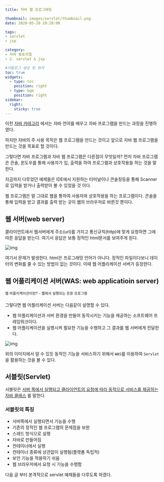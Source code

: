```yaml
---
title: 자바 웹 프로그래밍

thumbnail: images/servlet/thumbnail.png
date: 2020-05-20 20:20:00

tags: 
- servlet
- jsp

category:
- 자바 튜토리얼
- 2. servlet & jsp

#카탈로그 생성 및 위치
toc: true
widgets:
  - type: toc
    position: right
  - type: bgm
    position: right
sidebar:
  right:
    sticky: true
---
```


이전 [자바 카테고리](https://gojaebeom.github.io/categories/%EC%9E%90%EB%B0%94-%ED%8A%9C%ED%86%A0%EB%A6%AC%EC%96%BC/1-java/) 에서는 자바 언어를 배우고 자바 프로그램을 만드는 과정을 진행하였다. 

하지만 자바의 주 사용 목적은 웹 프로그램을 만드는 것이고 앞으로 자바 웹 프로그램을 만드는 것을 목표로 할 것이다. <!-- more -->

그렇다면 자바 프로그램과 자바 웹 프로그램은 다른점이 무엇일까? 먼저 자바 프로그램은 콘솔, 윈도우를 통해 사용자가 입, 출력을 하여 프로그램과 상호작용을 하는 것을 말한다. 

지금까지 다루었던 예제들은 IDE에서 지원하는 터미널이나 콘솔창등을 통해 Scanner로 입력을 받거나 출력받아 볼 수 있었을 것 이다. 

웹 프로그램은 말 그대로 웹을 통하여 사용자와 상호작용을 하는 프로그램이다.  콘솔을 통해 입력을 받고 결과를 출력 받는 곳이 웹의 브라우저로 바뀐것 뿐이다. 

## 웹 서버(web server)
클라이언트에서 웹서버에게 주소(url)를 가지고 통신규칙(http)에 맞게 요청하면 그에 따른 응답을 받는다. 여기서 응답은 보통 정적인 html문서를 보여주게 된다.

![img](https://gojaebeom.github.io//images/servlet/example01.png)

여기서 문제가 발생한다. html은 프로그래밍 언어가 아니다. 정적인 파일이다보니 데이터의 변화를 줄 수 있는 방법이 없는 것이다. 이때 웹 어플리케이션 서버가 등장한다.

## 웹 어플리케이션 서버(WAS: web applicatioin server)
<sup>웹 어플리케이션이란?</sup>
<sup>- 웹에서 실행되는 응용 프로그램</sup>

그렇다면 웹 어플리케이션 서버는 다음같이 설명할 수 있다.
- 웹 어플리케이션과 서버 환경을 만들어 동작시키는 기능을 제공하는 소프트웨어 프레임워크이다.
- 웹 어플리케이션을 실행시켜 필요한 기능을 수행하고 그 결과를 웹 서버에게 전달한다.

![img](https://gojaebeom.github.io//images/servlet/example02.png)

위의 이미지에서 알 수 있듯 동적인 기능을 서비스하기 위해서 `WAS`를 이용하여 `Servlet`을 활용하는 것을 볼 수 있다.


## 서블릿(Servlet)
서블릿은 <U>서버 쪽에서 실행되고 클라이언트의 요청에 따라 동적으로 서비스를 제공하는 자바 클래스</U> 를 말한다. 

### 서블릿의 특징
- 서버쪽에서 실행되면서 기능을 수행
- 기존의 정적인 웹 프로그램의 문제점을 보완
- 스레드 방식으로 실행
- 자바로 만들어짐
- 컨테이너에서 실행
- 컨테이너 종류에 상관없이 실행됨(플랫폼 독립적)
- 보안 기능을 적용하기 쉬움
- 웹 브라우저에서 요청 시 기능을 수행함

 다음 글 부터 본격적으로 servlet 예제들을 다루도록 하겠다.











